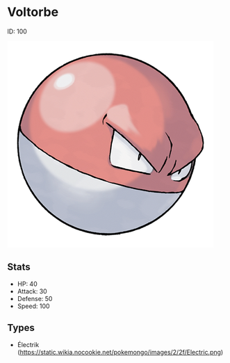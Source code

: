 # Voltorbe


ID: 100

![](https://raw.githubusercontent.com/PokeAPI/sprites/master/sprites/pokemon/other/official-artwork/100.png "Voltorbe")

## Stats


 - HP: 40
 - Attack: 30
 - Defense: 50
 - Speed: 100

## Types


 - Électrik (https://static.wikia.nocookie.net/pokemongo/images/2/2f/Electric.png)
